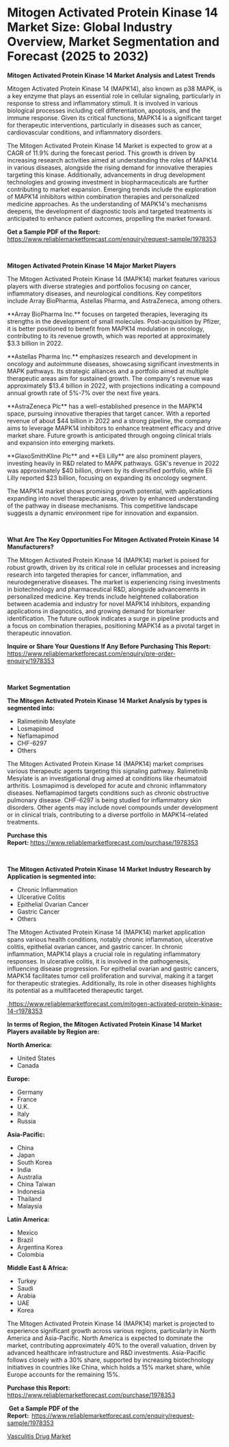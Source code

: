 <p><h1>Mitogen Activated Protein Kinase 14 Market Size: Global Industry Overview, Market Segmentation and Forecast (2025 to 2032)</h1></p><p><strong>Mitogen Activated Protein Kinase 14 Market Analysis and Latest Trends</strong></p>
<p><p>Mitogen Activated Protein Kinase 14 (MAPK14), also known as p38 MAPK, is a key enzyme that plays an essential role in cellular signaling, particularly in response to stress and inflammatory stimuli. It is involved in various biological processes including cell differentiation, apoptosis, and the immune response. Given its critical functions, MAPK14 is a significant target for therapeutic interventions, particularly in diseases such as cancer, cardiovascular conditions, and inflammatory disorders.</p><p>The Mitogen Activated Protein Kinase 14 Market is expected to grow at a CAGR of 11.9% during the forecast period. This growth is driven by increasing research activities aimed at understanding the roles of MAPK14 in various diseases, alongside the rising demand for innovative therapies targeting this kinase. Additionally, advancements in drug development technologies and growing investment in biopharmaceuticals are further contributing to market expansion. Emerging trends include the exploration of MAPK14 inhibitors within combination therapies and personalized medicine approaches. As the understanding of MAPK14's mechanisms deepens, the development of diagnostic tools and targeted treatments is anticipated to enhance patient outcomes, propelling the market forward.</p></p>
<p><strong>Get a Sample PDF of the Report:&nbsp;</strong> <a href="https://www.reliablemarketforecast.com/enquiry/request-sample/1978353?utm_campaign=2633&utm_medium=2&utm_source=Github&utm_content=ia&utm_term=08032025&utm_id=mitogen-activated-protein-kinase-14">https://www.reliablemarketforecast.com/enquiry/request-sample/1978353</a></p>
<p>&nbsp;</p>
<p><strong>Mitogen Activated Protein Kinase 14 Major Market Players</strong></p>
<p><p>The Mitogen Activated Protein Kinase 14 (MAPK14) market features various players with diverse strategies and portfolios focusing on cancer, inflammatory diseases, and neurological conditions. Key competitors include Array BioPharma, Astellas Pharma, and AstraZeneca, among others.</p><p>**Array BioPharma Inc.** focuses on targeted therapies, leveraging its strengths in the development of small molecules. Post-acquisition by Pfizer, it is better positioned to benefit from MAPK14 modulation in oncology, contributing to its revenue growth, which was reported at approximately $3.3 billion in 2022.</p><p>**Astellas Pharma Inc.** emphasizes research and development in oncology and autoimmune diseases, showcasing significant investments in MAPK pathways. Its strategic alliances and a portfolio aimed at multiple therapeutic areas aim for sustained growth. The company's revenue was approximately $13.4 billion in 2022, with projections indicating a compound annual growth rate of 5%-7% over the next five years.</p><p>**AstraZeneca Plc** has a well-established presence in the MAPK14 space, pursuing innovative therapies that target cancer. With a reported revenue of about $44 billion in 2022 and a strong pipeline, the company aims to leverage MAPK14 inhibitors to enhance treatment efficacy and drive market share. Future growth is anticipated through ongoing clinical trials and expansion into emerging markets.</p><p>**GlaxoSmithKline Plc** and **Eli Lilly** are also prominent players, investing heavily in R&D related to MAPK pathways. GSK's revenue in 2022 was approximately $40 billion, driven by its diversified portfolio, while Eli Lilly reported $23 billion, focusing on expanding its oncology segment.</p><p>The MAPK14 market shows promising growth potential, with applications expanding into novel therapeutic areas, driven by enhanced understanding of the pathway in disease mechanisms. This competitive landscape suggests a dynamic environment ripe for innovation and expansion.</p></p>
<p>&nbsp;</p>
<p><strong>What Are The Key Opportunities For Mitogen Activated Protein Kinase 14 Manufacturers?</strong></p>
<p><p>The Mitogen Activated Protein Kinase 14 (MAPK14) market is poised for robust growth, driven by its critical role in cellular processes and increasing research into targeted therapies for cancer, inflammation, and neurodegenerative diseases. The market is experiencing rising investments in biotechnology and pharmaceutical R&D, alongside advancements in personalized medicine. Key trends include heightened collaboration between academia and industry for novel MAPK14 inhibitors, expanding applications in diagnostics, and growing demand for biomarker identification. The future outlook indicates a surge in pipeline products and a focus on combination therapies, positioning MAPK14 as a pivotal target in therapeutic innovation.</p></p>
<p><strong>Inquire or Share Your Questions If Any Before Purchasing This Report:</strong> <a href="https://www.reliablemarketforecast.com/enquiry/pre-order-enquiry/1978353?utm_campaign=2633&utm_medium=2&utm_source=Github&utm_content=ia&utm_term=08032025&utm_id=mitogen-activated-protein-kinase-14">https://www.reliablemarketforecast.com/enquiry/pre-order-enquiry/1978353</a></p>
<p>&nbsp;</p>
<p><strong>Market Segmentation</strong></p>
<p><strong>The Mitogen Activated Protein Kinase 14 Market Analysis by types is segmented into:</strong></p>
<p><ul><li>Ralimetinib Mesylate</li><li>Losmapimod</li><li>Neflamapimod</li><li>CHF-6297</li><li>Others</li></ul></p>
<p><p>The Mitogen Activated Protein Kinase 14 (MAPK14) market comprises various therapeutic agents targeting this signaling pathway. Ralimetinib Mesylate is an investigational drug aimed at conditions like rheumatoid arthritis. Losmapimod is developed for acute and chronic inflammatory diseases. Neflamapimod targets conditions such as chronic obstructive pulmonary disease. CHF-6297 is being studied for inflammatory skin disorders. Other agents may include novel compounds under development or in clinical trials, contributing to a diverse portfolio in MAPK14-related treatments.</p></p>
<p><strong>Purchase this Report:&nbsp;</strong><a href="https://www.reliablemarketforecast.com/purchase/1978353?utm_campaign=2633&utm_medium=2&utm_source=Github&utm_content=ia&utm_term=08032025&utm_id=mitogen-activated-protein-kinase-14">https://www.reliablemarketforecast.com/purchase/1978353</a></p>
<p>&nbsp;</p>
<p><strong>The Mitogen Activated Protein Kinase 14 Market Industry Research by Application is segmented into:</strong></p>
<p><ul><li>Chronic Inflammation</li><li>Ulcerative Colitis</li><li>Epithelial Ovarian Cancer</li><li>Gastric Cancer</li><li>Others</li></ul></p>
<p><p>The Mitogen Activated Protein Kinase 14 (MAPK14) market application spans various health conditions, notably chronic inflammation, ulcerative colitis, epithelial ovarian cancer, and gastric cancer. In chronic inflammation, MAPK14 plays a crucial role in regulating inflammatory responses. In ulcerative colitis, it is involved in the pathogenesis, influencing disease progression. For epithelial ovarian and gastric cancers, MAPK14 facilitates tumor cell proliferation and survival, making it a target for therapeutic strategies. Additionally, its role in other diseases highlights its potential as a multifaceted therapeutic target.</p></p>
<p><a href="https://www.reliablemarketforecast.com/mitogen-activated-protein-kinase-14-r1978353?utm_campaign=2633&utm_medium=2&utm_source=Github&utm_content=ia&utm_term=08032025&utm_id=mitogen-activated-protein-kinase-14">&nbsp;https://www.reliablemarketforecast.com/mitogen-activated-protein-kinase-14-r1978353</a></p>
<p><strong>In terms of Region, the Mitogen Activated Protein Kinase 14 Market Players available by Region are:</strong></p>
<p>
    <p> <strong> North America: </strong>
        <ul>
            <li>United States</li>
            <li>Canada</li>
        </ul>
        </p> 
    <p> <strong> Europe: </strong>
        <ul>
            <li>Germany</li>
            <li>France</li>
            <li>U.K.</li>
            <li>Italy</li>
            <li>Russia</li>
        </ul>
        </p> 
    <p> <strong> Asia-Pacific: </strong>
        <ul>
            <li>China</li>
            <li>Japan</li>
            <li>South Korea</li>
            <li>India</li>
            <li>Australia</li>
            <li>China Taiwan</li>
            <li>Indonesia</li>
            <li>Thailand</li>
            <li>Malaysia</li>
        </ul>
        </p> 
    <p> <strong> Latin America: </strong>
        <ul>
            <li>Mexico</li>
            <li>Brazil</li>
            <li>Argentina Korea</li>
            <li>Colombia</li>
        </ul>
        </p> 
    <p> <strong> Middle East & Africa: </strong>
        <ul>
            <li>Turkey</li>
            <li>Saudi</li>
            <li>Arabia</li>
            <li>UAE</li>
            <li>Korea</li>
        </ul>
    </p>
    </p>
<p><p>The Mitogen Activated Protein Kinase 14 (MAPK14) market is projected to experience significant growth across various regions, particularly in North America and Asia-Pacific. North America is expected to dominate the market, contributing approximately 40% to the overall valuation, driven by advanced healthcare infrastructure and R&D investments. Asia-Pacific follows closely with a 30% share, supported by increasing biotechnology initiatives in countries like China, which holds a 15% market share, while Europe accounts for the remaining 15%.</p></p>
<p><strong>Purchase this Report: </strong><a href="https://www.reliablemarketforecast.com/purchase/1978353?utm_campaign=2633&utm_medium=2&utm_source=Github&utm_content=ia&utm_term=08032025&utm_id=mitogen-activated-protein-kinase-14">https://www.reliablemarketforecast.com/purchase/1978353</a></p>
<p>&nbsp;<strong>Get a Sample PDF of the Report:&nbsp;&nbsp;</strong><a href="https://www.reliablemarketforecast.com/enquiry/request-sample/1978353?utm_campaign=2633&utm_medium=2&utm_source=Github&utm_content=ia&utm_term=08032025&utm_id=mitogen-activated-protein-kinase-14">https://www.reliablemarketforecast.com/enquiry/request-sample/1978353</a></p>
<p><strong></strong></p>
<p><p><a href="https://github.com/osbornrdaflalo/Market-Research-Report-List-1/blob/main/vasculitis-drug-market.md?utm_campaign=2633&utm_medium=2&utm_source=Github&utm_content=ia&utm_term=08032025&utm_id=mitogen-activated-protein-kinase-14">Vasculitis Drug Market</a></p></p>